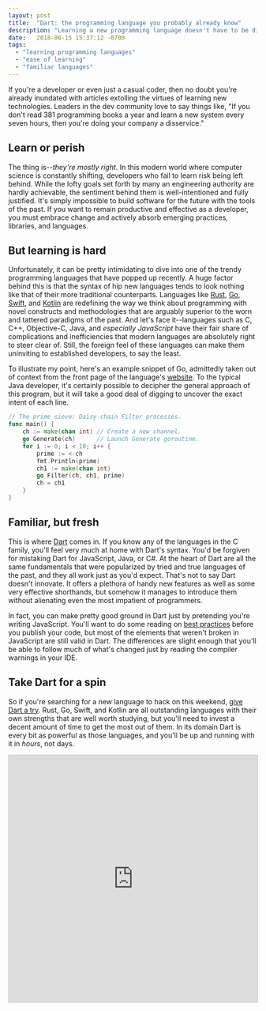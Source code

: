 ```yaml
---
layout: post
title:  "Dart: the programming language you probably already know"
description: "Learning a new programming language doesn't have to be difficult.  If you know C, C++, Objective-C, C#, Java, or JavaScript, you already know most of Dart."
date:   2018-06-15 15:37:12 -0700
tags:
  - "learning programming languages"
  - "ease of learning"
  - "familiar languages"
---
```


If you're a developer or even just a casual coder, then no doubt you're already inundated with articles extolling the virtues of learning new technologies.  Leaders in the dev community love to say things like, "If you don't read 381 programming books a year and learn a new system every seven hours, then you're doing your company a disservice."

## Learn or perish

The thing is--*they're mostly right*.  In this modern world where computer science is constantly shifting, developers who fail to learn risk being left behind.  While the lofty goals set forth by many an engineering authority are hardly achievable, the sentiment behind them is well-intentioned and fully justified.  It's simply impossible to build software for the future with the tools of the past.  If you want to remain productive and effective as a developer, you must embrace change and actively absorb emerging practices, libraries, and languages.

## But learning is hard

Unfortunately, it can be pretty intimidating to dive into one of the trendy programming languages that have popped up recently.  A huge factor behind this is that the syntax of hip new languages tends to look nothing like that of their more traditional counterparts.  Languages like [Rust](https://www.rust-lang.org/), [Go](https://golang.org/), [Swift](https://developer.apple.com/swift/), and [Kotlin](https://kotlinlang.org/) are redefining the way we think about programming with novel constructs and methodologies that are arguably superior to the worn and tattered paradigms of the past.  And let's face it--languages such as C, C++, Objective-C, Java, and *especially JavaScript* have their fair share of complications and inefficiencies that modern languages are absolutely right to steer clear of.  Still, the foreign feel of these languages can make them uninviting to established developers, to say the least.

To illustrate my point, here's an example snippet of Go, admittedly taken out of context from the front page of the language's [website](https://play.golang.org/p/iN6HCp_e91p).  To the typical Java developer, it's certainly possible to decipher the general approach of this program, but it will take a good deal of digging to uncover the exact intent of each line.

```go
// The prime sieve: Daisy-chain Filter processes.
func main() {
	ch := make(chan int) // Create a new channel.
	go Generate(ch)      // Launch Generate goroutine.
	for i := 0; i < 10; i++ {
		prime := <-ch
		fmt.Println(prime)
		ch1 := make(chan int)
		go Filter(ch, ch1, prime)
		ch = ch1
	}
}
```

## Familiar, but fresh

This is where [Dart](https://www.dartlang.org/) comes in.  If you know any of the languages in the C family, you'll feel very much at home with Dart's syntax.  You'd be forgiven for mistaking Dart for JavaScript, Java, or C#.  At the heart of Dart are all the same fundamentals that were popularized by tried and true languages of the past, and they all work just as you'd expect.  That's not to say Dart doesn't innovate.  It offers a plethora of handy new features as well as some very effective shorthands, but somehow it manages to introduce them without alienating even the most impatient of programmers.

In fact, you can make pretty good ground in Dart just by pretending you're writing JavaScript.  You'll want to do some reading on [best practices](https://www.dartlang.org/guides/language/effective-dart) before you publish your code, but most of the elements that weren't broken in JavaScript are still valid in Dart.  The differences are slight enough that you'll be able to follow much of what's changed just by reading the compiler warnings in your IDE.

## Take Dart for a spin

So if you're searching for a new language to hack on this weekend, [give Dart a try](https://www.dartlang.org/guides/language/language-tour).  Rust, Go, Swift, and Kotlin are all outstanding languages with their own strengths that are well worth studying, but you'll need to invest a decent amount of time to get the most out of them.  In its domain Dart is every bit as powerful as those languages, and you'll be up and running with it in *hours*, not days.

<iframe src="https://dartpad.dartlang.org/embed-dart.html?id=b7f3e94d631f701fac2fd030ace2b2c4&amp;horizontalRatio=80&amp;verticalRatio=60" width="100%" height="500px" style="border: 1px solid #ccc;">
</iframe>
